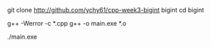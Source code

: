 git clone http://github.com/ychy61/cpp-week3-bigint bigint
cd bigint

g++ -Werror -c *.cpp
g++ -o main.exe *.o

./main.exe
